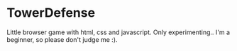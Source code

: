 # TowerDefense

Little browser game with html, css and javascript.
Only experimenting..
I'm a beginner, so please don't judge me :).
